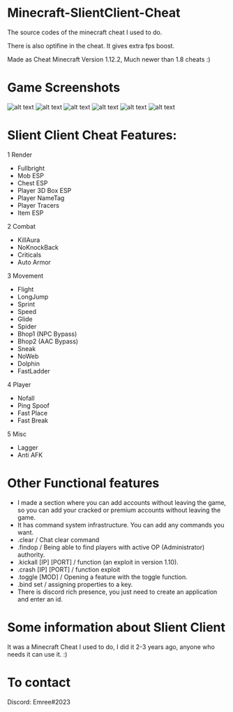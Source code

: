 # Minecraft-SlientClient-Cheat

The source codes of the minecraft cheat I used to do.

There is also optifine in the cheat. It gives extra fps boost.

Made as Cheat Minecraft Version 1.12.2, Much newer than 1.8 cheats :)

# Game Screenshots

![alt text](https://i.imgur.com/xEtYoxw.png)
![alt text](https://i.imgur.com/juPUsXR.png)
![alt text](https://i.imgur.com/ZRNd0wb.png)
![alt text](https://i.imgur.com/NUPmnJn.png)
![alt text](https://i.imgur.com/EfoNAm2.png)
![alt text](https://i.imgur.com/cMw7gKX.png)

# Slient Client Cheat Features:

1 Render
* Fullbright
* Mob ESP
* Chest ESP
* Player 3D Box ESP
* Player NameTag
* Player Tracers
* Item ESP

2 Combat
* KillAura
* NoKnockBack
* Criticals
* Auto Armor

3 Movement
* Flight
* LongJump
* Sprint
* Speed
* Glide
* Spider
* Bhop1 (NPC Bypass)
* Bhop2 (AAC Bypass)
* Sneak
* NoWeb
* Dolphin
* FastLadder

4 Player
* Nofall
* Ping Spoof
* Fast Place
* Fast Break

5 Misc
* Lagger
* Anti AFK

# Other Functional features
* I made a section where you can add accounts without leaving the game, so you can add your cracked or premium accounts without leaving the game.
* It has command system infrastructure. You can add any commands you want.
* .clear / Chat clear command
* .findop / Being able to find players with active OP (Administrator) authority.
* .kickall [IP] [PORT] / function (an exploit in version 1.10).
* .crash [IP] [PORT] / function exploit
* .toggle [MOD] / Opening a feature with the toggle function.
* .bind set / assigning properties to a key.
* There is discord rich presence, you just need to create an application and enter an id.
 
# Some information about Slient Client

It was a Minecraft Cheat I used to do, I did it 2-3 years ago, anyone who needs it can use it. :)
 
 # To contact
 Discord: Emree#2023
